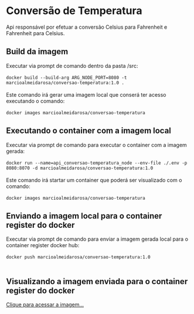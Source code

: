 # Conversão de Temperatura
Api responsável por efetuar a conversão Celsius para Fahrenheit e Fahrenheit para Celsius.

## Build da imagem

Executar via prompt de comando dentro da pasta /src: </br></br>
`docker build --build-arg ARG_NODE_PORT=8080 -t marcioalmeidarosa/conversao-temperatura:1.0 .`</br></br>
Este comando irá gerar uma imagem local que conserá ter acesso executando o comando: </br></br>
`docker images marcioalmeidarosa/conversao-temperatura`

## Executando o container com a imagem local

Executar via prompt de comando para executar o container com a imagem gerada: </br></br>
`docker run --name=api_conversao-temperatura_node --env-file ./.env -p 8080:8070 -d marcioalmeidarosa/conversao-temperatura:1.0`</br></br>
Este comando irá startar um container que poderá ser visualizado com o comando: </br></br>
`docker images marcioalmeidarosa/conversao-temperatura`

## Enviando a imagem local para o container register do docker

Executar via prompt de comando para enviar a imagem gerada local para o container register docker hub: </br></br>
`docker push marcioalmeidarosa/conversao-temperatura:1.0`</br></br>

## Visualizando a imagem enviada para o container register do docker
[Clique para acessar a imagem...](https://hub.docker.com/repository/docker/marcioalmeidarosa/conversao-temperatura)